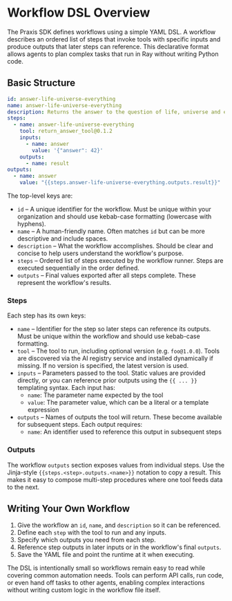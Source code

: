 # Workflow DSL Overview

The Praxis SDK defines workflows using a simple YAML DSL. A workflow describes
an ordered list of steps that invoke tools with specific inputs and produce
outputs that later steps can reference. This declarative format allows agents to
plan complex tasks that run in Ray without writing Python code.

## Basic Structure

```yaml
id: answer-life-universe-everything
name: answer-life-universe-everything
description: Returns the answer to the question of life, universe and everything
steps:
  - name: answer-life-universe-everything
    tool: return_answer_tool@0.1.2
    inputs:
      - name: answer
        value: '{"answer": 42}'
    outputs:
      - name: result
outputs:
  - name: answer
    value: "{{steps.answer-life-universe-everything.outputs.result}}"
```

The top-level keys are:

- `id` – A unique identifier for the workflow. Must be unique within your organization and should use kebab-case formatting (lowercase with hyphens).
- `name` – A human-friendly name. Often matches `id` but can be more descriptive and include spaces.
- `description` – What the workflow accomplishes. Should be clear and concise to help users understand the workflow's purpose.
- `steps` – Ordered list of steps executed by the workflow runner. Steps are executed sequentially in the order defined.
- `outputs` – Final values exported after all steps complete. These represent the workflow's results.

### Steps

Each step has its own keys:

- `name` – Identifier for the step so later steps can reference its outputs. Must be unique within the workflow and should use kebab-case formatting.
- `tool` – The tool to run, including optional version (e.g. `foo@1.0.0`). Tools are discovered via the AI registry service and installed dynamically if missing. If no version is specified, the latest version is used.
- `inputs` – Parameters passed to the tool. Static values are provided directly,
  or you can reference prior outputs using the `{{ ... }}` templating syntax. Each input has:
  - `name`: The parameter name expected by the tool
  - `value`: The parameter value, which can be a literal or a template expression
- `outputs` – Names of outputs the tool will return. These become available for
  subsequent steps. Each output requires:
  - `name`: An identifier used to reference this output in subsequent steps

### Outputs

The workflow `outputs` section exposes values from individual steps. Use the
Jinja-style `{{steps.<step>.outputs.<name>}}` notation to copy a result. This
makes it easy to compose multi-step procedures where one tool feeds data to the
next.

## Writing Your Own Workflow

1. Give the workflow an `id`, `name`, and `description` so it can be referenced.
2. Define each `step` with the tool to run and any inputs.
3. Specify which outputs you need from each step.
4. Reference step outputs in later inputs or in the workflow's final `outputs`.
5. Save the YAML file and point the runtime at it when executing.

The DSL is intentionally small so workflows remain easy to read while covering
common automation needs. Tools can perform API calls, run code, or even hand off
tasks to other agents, enabling complex interactions without writing custom
logic in the workflow file itself.
